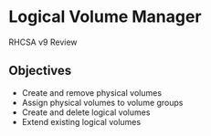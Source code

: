# Logical Volume Manager
RHCSA v9 Review

## Objectives
  - Create and remove physical volumes
  - Assign physical volumes to volume groups
  - Create and delete logical volumes
  - Extend existing logical volumes